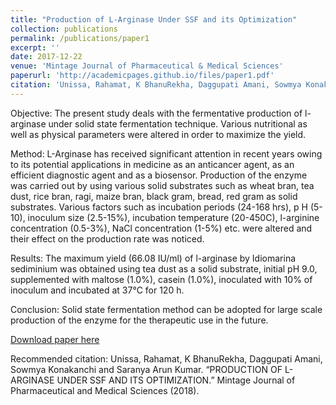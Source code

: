 ```yaml
---
title: "Production of L-Arginase Under SSF and its Optimization"
collection: publications
permalink: /publications/paper1
excerpt: ''
date: 2017-12-22
venue: 'Mintage Journal of Pharmaceutical & Medical Sciences'
paperurl: 'http://academicpages.github.io/files/paper1.pdf'
citation: 'Unissa, Rahamat, K BhanuRekha, Daggupati Amani, Sowmya Konakanchi and Saranya Arun Kumar. “PRODUCTION OF L-ARGINASE UNDER SSF AND ITS OPTIMIZATION.” Mintage Journal of Pharmaceutical and Medical Sciences (2018)'
---
```

Objective: The present study deals with the fermentative production of l-arginase under solid state fermentation technique. Various nutritional as well as physical parameters were altered in order to maximize the yield. 

Method: L-Arginase has received significant attention in recent years owing to its potential applications in medicine as an anticancer agent, as an efficient diagnostic agent and as a biosensor. Production of the enzyme was carried out by using various solid substrates such as wheat bran, tea dust, rice bran, ragi, maize bran, black gram, bread, red gram as solid substrates. Various factors such as incubation periods (24-168 hrs), p H (5-10), inoculum size (2.5-15%), incubation temperature (20-450C), l-arginine concentration (0.5-3%), NaCl concentration (1-5%) etc. were altered and their effect on the production rate was noticed.

Results: The maximum yield (66.08 IU/ml) of l-arginase by Idiomarina sediminium was obtained using tea dust as a solid substrate, initial pH 9.0, supplemented with maltose (1.0%), casein (1.0%), inoculated with 10% of inoculum and incubated at 37°C for 120 h. 

Conclusion: Solid state fermentation method can be adopted for large scale production of the enzyme for the therapeutic use in the future.

[Download paper here](https://www.mjpms.in/articles/production-of-larginase-under-ssf-and-its-optimization.pdf)

Recommended citation: Unissa, Rahamat, K BhanuRekha, Daggupati Amani, Sowmya Konakanchi and Saranya Arun Kumar. “PRODUCTION OF L-ARGINASE UNDER SSF AND ITS OPTIMIZATION.” Mintage Journal of Pharmaceutical and Medical Sciences (2018).
